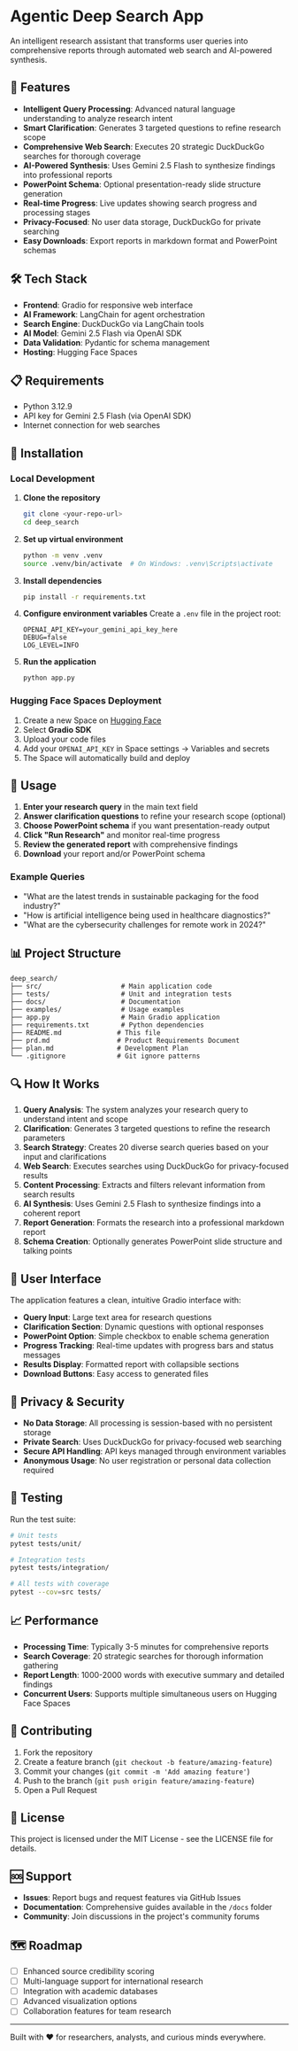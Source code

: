 # Agentic Deep Search App

An intelligent research assistant that transforms user queries into comprehensive reports through automated web search and AI-powered synthesis.

## 🚀 Features

- **Intelligent Query Processing**: Advanced natural language understanding to analyze research intent
- **Smart Clarification**: Generates 3 targeted questions to refine research scope
- **Comprehensive Web Search**: Executes 20 strategic DuckDuckGo searches for thorough coverage
- **AI-Powered Synthesis**: Uses Gemini 2.5 Flash to synthesize findings into professional reports
- **PowerPoint Schema**: Optional presentation-ready slide structure generation
- **Real-time Progress**: Live updates showing search progress and processing stages
- **Privacy-Focused**: No user data storage, DuckDuckGo for private searching
- **Easy Downloads**: Export reports in markdown format and PowerPoint schemas

## 🛠️ Tech Stack

- **Frontend**: Gradio for responsive web interface
- **AI Framework**: LangChain for agent orchestration
- **Search Engine**: DuckDuckGo via LangChain tools
- **AI Model**: Gemini 2.5 Flash via OpenAI SDK
- **Data Validation**: Pydantic for schema management
- **Hosting**: Hugging Face Spaces

## 📋 Requirements

- Python 3.12.9
- API key for Gemini 2.5 Flash (via OpenAI SDK)
- Internet connection for web searches

## 🔧 Installation

### Local Development

1. **Clone the repository**
   ```bash
   git clone <your-repo-url>
   cd deep_search
   ```

2. **Set up virtual environment**
   ```bash
   python -m venv .venv
   source .venv/bin/activate  # On Windows: .venv\Scripts\activate
   ```

3. **Install dependencies**
   ```bash
   pip install -r requirements.txt
   ```

4. **Configure environment variables**
   Create a `.env` file in the project root:
   ```env
   OPENAI_API_KEY=your_gemini_api_key_here
   DEBUG=false
   LOG_LEVEL=INFO
   ```

5. **Run the application**
   ```bash
   python app.py
   ```

### Hugging Face Spaces Deployment

1. Create a new Space on [Hugging Face](https://huggingface.co/spaces)
2. Select **Gradio SDK**
3. Upload your code files
4. Add your `OPENAI_API_KEY` in Space settings → Variables and secrets
5. The Space will automatically build and deploy

## 🎯 Usage

1. **Enter your research query** in the main text field
2. **Answer clarification questions** to refine your research scope (optional)
3. **Choose PowerPoint schema** if you want presentation-ready output
4. **Click "Run Research"** and monitor real-time progress
5. **Review the generated report** with comprehensive findings
6. **Download** your report and/or PowerPoint schema

### Example Queries

- "What are the latest trends in sustainable packaging for the food industry?"
- "How is artificial intelligence being used in healthcare diagnostics?"
- "What are the cybersecurity challenges for remote work in 2024?"

## 📊 Project Structure

```
deep_search/
├── src/                    # Main application code
├── tests/                  # Unit and integration tests
├── docs/                   # Documentation
├── examples/               # Usage examples
├── app.py                  # Main Gradio application
├── requirements.txt        # Python dependencies
├── README.md              # This file
├── prd.md                 # Product Requirements Document
├── plan.md                # Development Plan
└── .gitignore             # Git ignore patterns
```

## 🔍 How It Works

1. **Query Analysis**: The system analyzes your research query to understand intent and scope
2. **Clarification**: Generates 3 targeted questions to refine the research parameters
3. **Search Strategy**: Creates 20 diverse search queries based on your input and clarifications
4. **Web Search**: Executes searches using DuckDuckGo for privacy-focused results
5. **Content Processing**: Extracts and filters relevant information from search results
6. **AI Synthesis**: Uses Gemini 2.5 Flash to synthesize findings into a coherent report
7. **Report Generation**: Formats the research into a professional markdown report
8. **Schema Creation**: Optionally generates PowerPoint slide structure and talking points

## 🎨 User Interface

The application features a clean, intuitive Gradio interface with:

- **Query Input**: Large text area for research questions
- **Clarification Section**: Dynamic questions with optional responses
- **PowerPoint Option**: Simple checkbox to enable schema generation
- **Progress Tracking**: Real-time updates with progress bars and status messages
- **Results Display**: Formatted report with collapsible sections
- **Download Buttons**: Easy access to generated files

## 🔐 Privacy & Security

- **No Data Storage**: All processing is session-based with no persistent storage
- **Private Search**: Uses DuckDuckGo for privacy-focused web searching
- **Secure API Handling**: API keys managed through environment variables
- **Anonymous Usage**: No user registration or personal data collection required

## 🧪 Testing

Run the test suite:

```bash
# Unit tests
pytest tests/unit/

# Integration tests
pytest tests/integration/

# All tests with coverage
pytest --cov=src tests/
```

## 📈 Performance

- **Processing Time**: Typically 3-5 minutes for comprehensive reports
- **Search Coverage**: 20 strategic searches for thorough information gathering
- **Report Length**: 1000-2000 words with executive summary and detailed findings
- **Concurrent Users**: Supports multiple simultaneous users on Hugging Face Spaces

## 🤝 Contributing

1. Fork the repository
2. Create a feature branch (`git checkout -b feature/amazing-feature`)
3. Commit your changes (`git commit -m 'Add amazing feature'`)
4. Push to the branch (`git push origin feature/amazing-feature`)
5. Open a Pull Request

## 📄 License

This project is licensed under the MIT License - see the LICENSE file for details.

## 🆘 Support

- **Issues**: Report bugs and request features via GitHub Issues
- **Documentation**: Comprehensive guides available in the `/docs` folder
- **Community**: Join discussions in the project's community forums

## 🗺️ Roadmap

- [ ] Enhanced source credibility scoring
- [ ] Multi-language support for international research
- [ ] Integration with academic databases
- [ ] Advanced visualization options
- [ ] Collaboration features for team research

---

Built with ❤️ for researchers, analysts, and curious minds everywhere.
